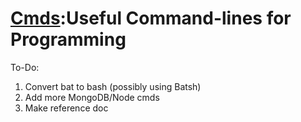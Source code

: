 <h1><a href = "https://github.com/Sondro/Cmds"><bold>Cmds</bold></a>:Useful Command-lines for Programming</h1>

 To-Do:
1. Convert bat to bash (possibly using Batsh)
2. Add more MongoDB/Node cmds
3. Make reference doc
